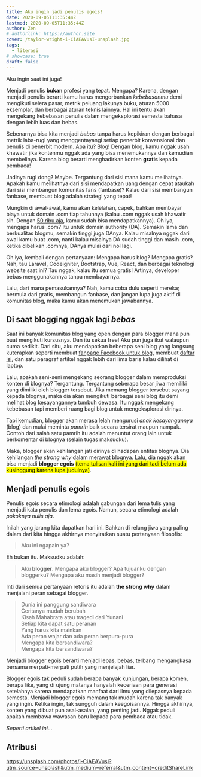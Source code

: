 ```yaml
---
title: Aku ingin jadi penulis egois!
date: 2020-09-05T11:35:44Z
lastmod: 2020-09-05T11:35:44Z
author: Zen
# authorlink: https://author.site
cover: /taylor-wright-i-CiAEAVusI-unsplash.jpg
tags:
  - literasi
# showcase: true
draft: false
---
```


Aku ingin saat ini juga!

<!--more-->

Menjadi penulis **bukan** profesi yang tepat. Mengapa? Karena, dengan menjadi penulis berarti kamu harus mengorbankan _kebebasanmu_ demi mengikuti selera pasar, metrik peluang lakunya buku, aturan 5000 eksemplar, dan berbagai aturan teknis lainnya. Hal ini tentu akan mengekang kebebasan penulis dalam mengeksplorasi semesta bahasa dengan lebih luas dan bebas.

Sebenarnya bisa kita menjadi _bebas_ tanpa harus kepikiran dengan berbagai metrik laba-rugi yang menggentayangi setiap penerbit konvensional dan penulis di penerbit modern. Apa itu? Blog! Dengan blog, kamu nggak usah khawatir jika kontenmu nggak ada yang bisa menemukannya dan kemudian membelinya. Karena blog berarti menghadirkan konten **gratis** kepada pembaca!

Jadinya rugi dong? Maybe. Tergantung dari sisi mana kamu melihatnya. Apakah kamu melihatnya dari sisi mendapatkan uang dengan cepat ataukah dari sisi membangun komunitas fans (fanbase)? Kalau dari sisi membangun fanbase, membuat blog adalah strategi yang tepat!

Mungkin di awal-awal, kamu akan kelelahan, capek, bahkan membayar biaya untuk domain .com tiap tahunnya (kalau .com nggak usah khawatir sih. Dengan [50 ribu aja](/domain-dotcom-hanya-50-ribu/), kamu sudah bisa mendapatkannya). Oh iya, mengapa harus .com? Itu untuk domain authority (DA). Semakin lama dan berkualitas blogmu, semakin tinggi juga DAnya. Kalau misalnya nggak dari awal kamu buat .com, nanti kalau misalnya DA sudah tinggi dan masih .com, ketika dibelikan .comnya, DAnya mulai dari nol lagi.

Oh iya, kembali dengan pertanyaan: Mengapa harus blog? Mengapa gratis? Nah, tau Laravel, Codeigniter, Bootstrap, Vue, React, dan berbagai teknologi website saat ini? Tau nggak, kalau itu semua gratis! Artinya, developer bebas menggunakannya tanpa membayarnya.

Lalu, dari mana pemasukannya? Nah, kamu coba dulu seperti mereka; bermula dari gratis, membangun fanbase, dan jangan lupa juga aktif di komunitas blog, maka kamu akan menemukan jawabannya.

## Di saat blogging nggak lagi _bebas_

Saat ini banyak komunitas blog yang open dengan para blogger mana pun buat mengikuti kursusnya. Dan itu sekua free! Aku pun juga ikut walaupun cuma sedikit. Dari situ, aku mendapatkan beberapa seni blog yang langsung kuterapkan seperti membuat [fanpage Facebook untuk blog](https://m.facebook.com/duniazenblog/), membuat [daftar isi](/membuat-daftar-isi-otomatis-di-hugo/), dan satu paragraf artikel nggak lebih dari lima baris kalau dilihat di laptop.

Lalu, apakah seni-seni mengekang seorang blogger dalam memproduksi konten di blognya? Tergantung. Tergantung seberapa besar jiwa memiliki yang dimiliki oleh blogger tersebut. Jika memang blogger tersebut sayang kepada blognya, maka dia akan mengikuti berbagai seni blog itu demi melihat blog kesayangannya tumbuh dewasa. Itu nggak mengekang kebebasan tapi memberi ruang bagi blog untuk mengeksplorasi dirinya.

Tapi kemudian, blogger akan merasa lelah mengurusi _anak kesayangannya_ (blog) dan mulai meminta _pamrih_ baik secara tersirat maupun nampak. Contoh dari salah satu pamrih itu adalah menuntut orang lain untuk berkomentar di blognya (selain tugas maksudku).

Maka, blogger akan kehilangan jati dirinya di hadapan entitas blognya. Dia kehilangan _the strong why_ dalam merawat blognya. Lalu, dia nggak akan bisa menjadi **blogger egois** <mark>(tema tulisan kali ini yang dari tadi belum ada kusinggung karena lupa judulnya)</mark>.

## Menjadi **penulis egois**

Penulis egois secara etimologi adalah gabungan dari lema tulis yang menjadi kata penulis dan lema egois. Namun, secara etimologi adalah _pokoknya nulis aja_.

Inilah yang jarang kita dapatkan hari ini. Bahkan di relung jiwa yang paling dalam dari kita hingga akhirnya menyiratkan suatu pertanyaan filosofis:

> Aku ini ngapain ya?

Eh bukan itu. Maksudku adalah:

> Aku **blogger**. Mengapa aku blogger? Apa tujuanku dengan bloggerku? Mengapa aku masih menjadi blogger?

Inti dari semua pertanyaan retoris itu adalah **the strong why** dalam menjalani peran sebagai blogger.

> Dunia ini panggung sandiwara     
Ceritanya mudah berubah      
Kisah Mahabrata atau tragedi dari Yunani     
Setiap kita dapat satu peranan     
Yang harus kita mainkan     
Ada peran wajar dan ada peran berpura-pura    
Mengapa kita bersandiwara?      
Mengapa kita bersandiwara?

Menjadi blogger egois berarti menjadi lepas, bebas, terbang mengangkasa bersama merpati-merpati putih yang menjelajah liar.

Blogger egois tak peduli sudah berapa banyak kunjungan, berapa komen, berapa like, yang di ujung matanya hanyalah keceriaan para generasi setelahnya karena mendapatkan manfaat dari ilmu yang dilepasnya kepada semesta. Menjadi blogger egois memang tak mudah karena tak banyak yang ingin. Ketika ingin, tak sungguh dalam keegoisannya. Hingga akhirnya, konten yang dibuat pun asal-asalan, yang penting jadi. Nggak peduli apakah membawa wawasan baru kepada para pembaca atau tidak.

_Seperti artikel ini..._

## Atribusi

<https://unsplash.com/photos/i-CiAEAVusI?utm_source=unsplash&utm_medium=referral&utm_content=creditShareLink>